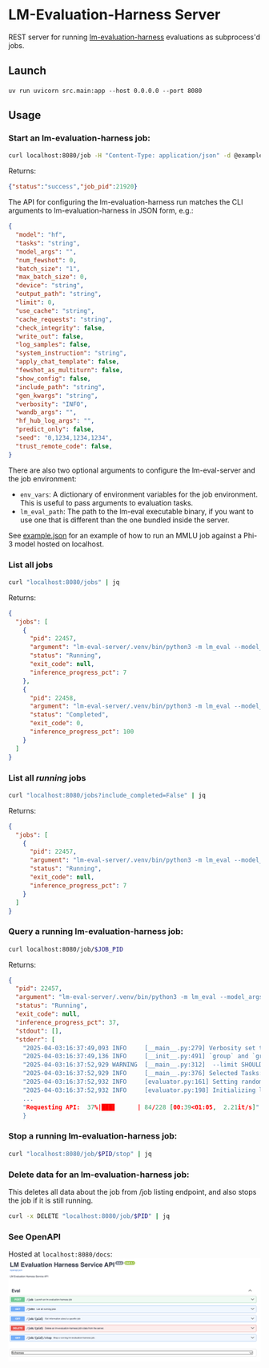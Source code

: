 # LM-Evaluation-Harness Server
REST server for running [lm-evaluation-harness](https://github.com/EleutherAI/lm-evaluation-harness/blob/main/lm_eval/__main__.py) evaluations as subprocess'd jobs.

## Launch
`uv run uvicorn src.main:app --host 0.0.0.0 --port 8080 `

## Usage
### Start an lm-evaluation-harness job:
```bash
curl localhost:8080/job -H "Content-Type: application/json" -d @example.json
```
Returns:
```json
{"status":"success","job_pid":21920}
```

The API for configuring the lm-evaluation-harness run matches the CLI arguments to lm-evaluation-harness in JSON form, e.g.:
```json
{
  "model": "hf",
  "tasks": "string",
  "model_args": "",
  "num_fewshot": 0,
  "batch_size": "1",
  "max_batch_size": 0,
  "device": "string",
  "output_path": "string",
  "limit": 0,
  "use_cache": "string",
  "cache_requests": "string",
  "check_integrity": false,
  "write_out": false,
  "log_samples": false,
  "system_instruction": "string",
  "apply_chat_template": false,
  "fewshot_as_multiturn": false,
  "show_config": false,
  "include_path": "string",
  "gen_kwargs": "string",
  "verbosity": "INFO",
  "wandb_args": "",
  "hf_hub_log_args": "",
  "predict_only": false,
  "seed": "0,1234,1234,1234",
  "trust_remote_code": false,
}
```
There are also two optional arguments to configure the lm-eval-server and the job environment:
* `env_vars`: A dictionary of environment variables for the job environment. This is useful to pass arguments to evaluation tasks.
* `lm_eval_path`: The path to the lm-eval executable binary, if you want to use one that is different than the one bundled inside the server.



See [example.json](example.json) for an example of how to run an MMLU job against a Phi-3 model hosted on localhost.

### List all jobs
```bash
curl "localhost:8080/jobs" | jq
```

Returns:
```json
{
  "jobs": [
    {
      "pid": 22457,
      "argument": "lm-eval-server/.venv/bin/python3 -m lm_eval --model_args model=phi3,base_url=http://localhost:8081/v1/completions,num_concurrent=1,max_retries=3,tokenized_requests=False,tokenizer=microsoft/Phi-3-mini-4k-instruct --limit 1.0 --model local-completions --tasks mmlu",
      "status": "Running",
      "exit_code": null,
      "inference_progress_pct": 7
    },
    {
      "pid": 22458,
      "argument": "lm-eval-server/.venv/bin/python3 -m lm_eval --model_args model=phi3,base_url=http://localhost:8081/v1/completions,num_concurrent=1,max_retries=3,tokenized_requests=False,tokenizer=microsoft/Phi-3-mini-4k-instruct --limit 1.0 --model local-completions --tasks mmlu",
      "status": "Completed",
      "exit_code": 0,
      "inference_progress_pct": 100
    }
  ]
}
```
### List all *running* jobs
```bash
curl "localhost:8080/jobs?include_completed=False" | jq
```
Returns:
```json
{
  "jobs": [
    {
      "pid": 22457,
      "argument": "lm-eval-server/.venv/bin/python3 -m lm_eval --model_args model=phi3,base_url=http://localhost:8081/v1/completions,num_concurrent=1,max_retries=3,tokenized_requests=False,tokenizer=microsoft/Phi-3-mini-4k-instruct --limit 1.0 --model local-completions --tasks mmlu",
      "status": "Running",
      "exit_code": null,
      "inference_progress_pct": 7
    }
  ]
}
```


### Query a running lm-evaluation-harness job:
```bash
curl localhost:8080/job/$JOB_PID
```
Returns:
```json
{
  "pid": 22457,
  "argument": "lm-eval-server/.venv/bin/python3 -m lm_eval --model_args model=phi3,base_url=http://localhost:8081/v1/completions,num_concurrent=1,max_retries=3,tokenized_requests=False,tokenizer=microsoft/Phi-3-mini-4k-instruct --limit 1.0 --model local-completions --tasks mmlu",
  "status": "Running",
  "exit_code": null,
  "inference_progress_pct": 37,
  "stdout": [],
  "stderr": [
    "2025-04-03:16:37:49,093 INFO     [__main__.py:279] Verbosity set to INFO\n",
    "2025-04-03:16:37:49,136 INFO     [__init__.py:491] `group` and `group_alias` keys in TaskConfigs are deprecated and will be removed in v0.4.5 of lm_eval. The new `tag` field will be used to allow for a shortcut to a group of tasks one does not wish to aggregate metrics across. `group`s which aggregate across subtasks must be only defined in a separate group config file, which will be the official way to create groups that support cross-task aggregation as in `mmlu`. Please see the v0.4.4 patch notes and our documentation: https://github.com/EleutherAI/lm-evaluation-harness/blob/main/docs/new_task_guide.md#advanced-group-configs for more information.\n",
    "2025-04-03:16:37:52,929 WARNING  [__main__.py:312]  --limit SHOULD ONLY BE USED FOR TESTING.REAL METRICS SHOULD NOT BE COMPUTED USING LIMIT.\n",
    "2025-04-03:16:37:52,929 INFO     [__main__.py:376] Selected Tasks: ['mmlu']\n",
    "2025-04-03:16:37:52,932 INFO     [evaluator.py:161] Setting random seed to 0 | Setting numpy seed to 1234 | Setting torch manual seed to 1234\n",
    "2025-04-03:16:37:52,932 INFO     [evaluator.py:198] Initializing local-completions model, with arguments: {'model': 'phi3', 'base_url': 'http:
    ...
    "Requesting API:  37%|███▋      | 84/228 [00:39<01:05,  2.21it/s]"
    }
```

### Stop a running lm-evaluation-harness job:
```bash
curl "localhost:8080/job/$PID/stop" | jq
```

### Delete data for an lm-evaluation-harness job:
This deletes all data about the job from /job listing endpoint, and also stops the job if it is still running.
```bash
curl -x DELETE "localhost:8080/job/$PID" | jq
```

### See OpenAPI
Hosted at `localhost:8080/docs`:
![imgs/openapi.png](imgs/openapi.png)
